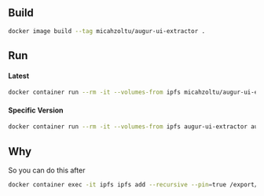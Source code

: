 ## Build

```bash
docker image build --tag micahzoltu/augur-ui-extractor .
```

## Run

#### Latest
```bash
docker container run --rm -it --volumes-from ipfs micahzoltu/augur-ui-extractor
```
#### Specific Version
```bash
docker container run --rm -it --volumes-from ipfs augur-ui-extractor augur-ui-5.0.0-10.tgz
```

## Why

So you can do this after
```bash
docker container exec -it ipfs ipfs add --recursive --pin=true /export/augur-ui
```
